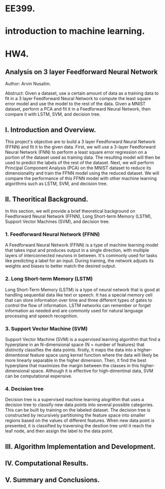 # EE399. 
# introduction to machine learning. 
# HW4. 

## Analysis on 3 layer Feedforward Neural Network
Author: Arvin Nusalim. 

Abstruct: Given a dataset, use a certain amount of data as a training data to fit in a 3 layer Feedforward Neural Network to compute the least square error model and use the model to the rest of the data. Given a MNIST dataset, perform a PCA and fit it in a Feedforward Neural Network, then compare it with LSTM, SVM, and decision tree.

## I. Introduction and Overview.
This project's objective are to build a 3 layer Feedforward Neural Network (FFNN) and fit it to the given data. First, we will use a 3-layer Feedforward Neural Network (FNN) to perform a least square error regression on a portion of the dataset used as training data. The resulting model will then be used to predict the labels of the rest of the dataset. Next, we will perform Principal Component Analysis (PCA) on the MNIST dataset to reduce its dimensionality and train the FFNN model using the reduced dataset. We will compare the performance of this FFNN model with other machine learning algorithms such as LSTM, SVM, and decision tree.

## II. Theoritical Background.
In this section, we will provide a brief theoretical background on Feedforward Neural Network (FFNN), Long Short-term Memory (LSTM), Support Vector Machines (SVM), and decision tree.

### 1. Feedforward Neural Network (FFNN)
A Feedforward Neural Network (FFNN) is a type of machine learning model that takes input and produces output in a single direction, with multiple layers of interconnected neurons in between. It's commonly used for tasks like predicting a label for an input. During training, the network adjusts its weights and biases to better match the desired output.

### 2. Long Short-term Memory (LSTM)
Long Short-Term Memory (LSTM) is a type of neural network that is good at handling sequential data like text or speech. It has a special memory cell that can store information over time and three different types of gates to control the flow of information. LSTM networks can remember or forget information as needed and are commonly used for natural language processing and speech recognition.

### 3.  Support Vector Machine (SVM)
Support Vector Machine (SVM) is a supervised learning algorithm that find a hyperplane in an N-dimensional space (N = number of features) that distinctly classifies the data points. firstly, it maps the data into a higher-dimentional feature space usng kernel function where the data will likely be more linearly separable in the higher dimension. Then, it find the best hyperplane that maximizes the margin between the classes in this higher-dimensional space. Although it is effective for high-dimentinal data, SVM can be computational expensive.

### 4. Decision tree
Decision tree is a supervised machine learning alogrithm that uses a decision tree to classify new data points into several possible categories. This can be built by training on the labeled dataset. The decision tree is constructed by recursively partitioning the feature space into smaller regions based on the values of different features. When new data point is presented, it is classified by traversing the desition tree until it reach the leaf node, and then assign the label to the data point.

## III. Algorithm Implementation and Development.



## IV. Computational Results.

## V. Summary and Conclusions.
